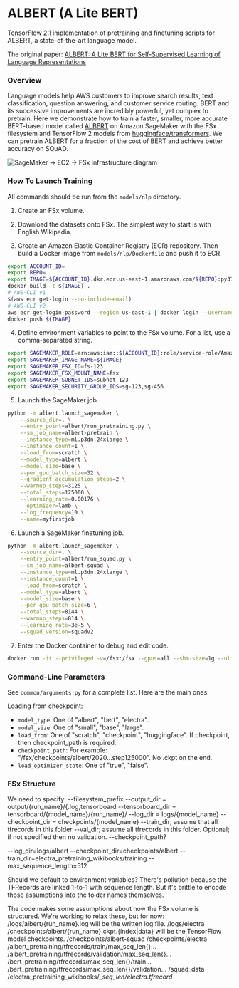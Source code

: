 # ALBERT (A Lite BERT)

TensorFlow 2.1 implementation of pretraining and finetuning scripts for ALBERT, a state-of-the-art language model.

The original paper: [ALBERT: A Lite BERT for Self-Supervised Learning of Language Representations](https://arxiv.org/pdf/1909.11942.pdf)

### Overview

Language models help AWS customers to improve search results, text classification, question answering, and customer service routing. BERT and its successive improvements are incredibly powerful, yet complex to pretrain. Here we demonstrate how to train a faster, smaller, more accurate BERT-based model called [ALBERT](https://arxiv.org/abs/1909.11942) on Amazon SageMaker with the FSx filesystem and TensorFlow 2 models from [huggingface/transformers](https://github.com/huggingface/transformers). We can pretrain ALBERT for a fraction of the cost of BERT and achieve better accuracy on SQuAD.

![SageMaker -> EC2 -> FSx infrastructure diagram](https://user-images.githubusercontent.com/4564897/81020280-b207a100-8e25-11ea-8b57-38f0a09a7fb2.png
)

### How To Launch Training

All commands should be run from the `models/nlp` directory.

1. Create an FSx volume.

2. Download the datasets onto FSx. The simplest way to start is with English Wikipedia.

3. Create an Amazon Elastic Container Registry (ECR) repository. Then build a Docker image from `models/nlp/Dockerfile` and push it to ECR.

```bash
export ACCOUNT_ID=
export REPO=
export IMAGE=${ACCOUNT_ID}.dkr.ecr.us-east-1.amazonaws.com/${REPO}:py37_tf211
docker build -t ${IMAGE} .
# AWS-CLI v1
$(aws ecr get-login --no-include-email)
# AWS-CLI v2
aws ecr get-login-password --region us-east-1 | docker login --username AWS --password-stdin ${ACCOUNT_ID}.dkr.ecr.us-east-1.amazonaws.com
docker push ${IMAGE}
```

4. Define environment variables to point to the FSx volume. For a list, use a comma-separated string.

```bash
export SAGEMAKER_ROLE=arn:aws:iam::${ACCOUNT_ID}:role/service-role/AmazonSageMaker-ExecutionRole-20200101T123
export SAGEMAKER_IMAGE_NAME=${IMAGE}
export SAGEMAKER_FSX_ID=fs-123
export SAGEMAKER_FSX_MOUNT_NAME=fsx
export SAGEMAKER_SUBNET_IDS=subnet-123
export SAGEMAKER_SECURITY_GROUP_IDS=sg-123,sg-456
```

5. Launch the SageMaker job.

```bash
python -m albert.launch_sagemaker \
    --source_dir=. \
    --entry_point=albert/run_pretraining.py \
    --sm_job_name=albert-pretrain \
    --instance_type=ml.p3dn.24xlarge \
    --instance_count=1 \
    --load_from=scratch \
    --model_type=albert \
    --model_size=base \
    --per_gpu_batch_size=32 \
    --gradient_accumulation_steps=2 \
    --warmup_steps=3125 \
    --total_steps=125000 \
    --learning_rate=0.00176 \
    --optimizer=lamb \
    --log_frequency=10 \
    --name=myfirstjob
```

6. Launch a SageMaker finetuning job.

```bash
python -m albert.launch_sagemaker \
    --source_dir=. \
    --entry_point=albert/run_squad.py \
    --sm_job_name=albert-squad \
    --instance_type=ml.p3dn.24xlarge \
    --instance_count=1 \
    --load_from=scratch \
    --model_type=albert \
    --model_size=base \
    --per_gpu_batch_size=6 \
    --total_steps=8144 \
    --warmup_steps=814 \
    --learning_rate=3e-5 \
    --squad_version=squadv2
```

7. Enter the Docker container to debug and edit code.

```bash
docker run -it --privileged -v=/fsx:/fsx --gpus=all --shm-size=1g --ulimit memlock=-1 --ulimit stack=67108864 --rm ${IMAGE} /bin/bash
```

<!-- ### Training results. These will be posted shortly. -->

### Command-Line Parameters

See `common/arguments.py` for a complete list. Here are the main ones:

Loading from checkpoint:
- `model_type`: One of "albert", "bert", "electra".
- `model_size`: One of "small", "base", "large".
- `load_from`: One of "scratch", "checkpoint", "huggingface". If checkpoint, then checkpoint_path is required.
- `checkpoint_path`: For example: "/fsx/checkpoints/albert/2020...step125000". No .ckpt on the end.
- `load_optimizer_state`: One of "true", "false".

### FSx Structure

We need to specify:
--filesystem_prefix
--output_dir = output/{run_name}/{.log,tensorboard
--tensorboard_dir = tensorboard/{model_name}/{run_name}/
--log_dir = logs/{model_name}
--checkpoint_dir = checkpoints/{model_name}
--train_dir; assume that all tfrecords in this folder
--val_dir; assume all tfrecords in this folder. Optional; if not specified then no validation.
--checkpoint_path?

--log_dir=logs/albert
--checkpoint_dir=checkpoints/albert
--train_dir=electra_pretraining_wikibooks/training
--max_sequence_length=512

Should we default to environment variables?
There's pollution because the TFRecords are linked 1-to-1 with sequence length. But it's brittle to
encode those assumptions into the folder names themselves.

The code makes some assumptions about how the FSx volume is structured. We're working to relax these,
but for now:
/logs/albert/{run_name}.log will be the written log file.
/logs/electra
/checkpoints/albert/{run_name}.ckpt.{index|data} will be the TensorFlow model checkpoints.
/checkpoints/albert-squad
/checkpoints/electra
/albert_pretraining/tfrecords/train/max_seq_len{}...
/albert_pretraining/tfrecords/validation/max_seq_len{}...
/bert_pretraining/tfrecords/max_seq_len{}/train...
/bert_pretraining/tfrecords/max_seq_len{}/validation...
/squad_data
/electra_pretraining_wikibooks/*_seq_len/electra.tfrecord*
